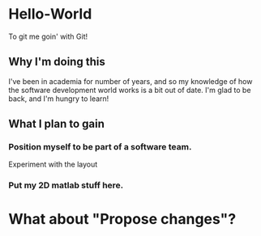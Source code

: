 # Hello-World
To git me goin' with Git! 

## Why I'm doing this
I've been in academia for number of years, and so my knowledge of how the software development world works is a bit out of date. I'm glad to be back, and I'm hungry to learn!

## What I plan to gain
### Position myself to be part of a software team.
   Experiment with the layout 

### Put my 2D matlab stuff here.

# What about "Propose changes"?
